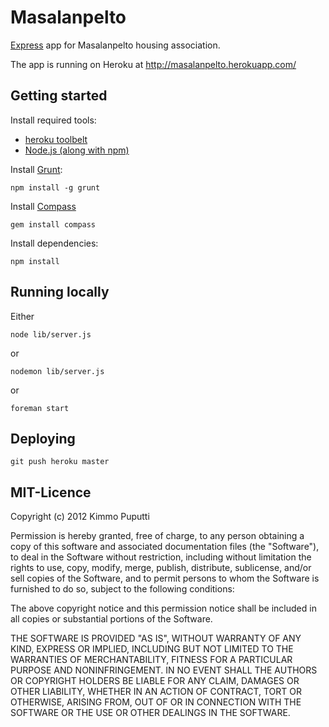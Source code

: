 # Masalanpelto

[Express](http://expressjs.com/) app for Masalanpelto housing association.

The app is running on Heroku at http://masalanpelto.herokuapp.com/

## Getting started

Install required tools:

* [heroku toolbelt](https://toolbelt.heroku.com/)
* [Node.js (along with npm)](http://nodejs.org/)

Install [Grunt](http://gruntjs.com/):

    npm install -g grunt

Install [Compass](http://compass-style.org/)

    gem install compass

Install dependencies:

    npm install

## Running locally

Either

    node lib/server.js

or

    nodemon lib/server.js

or

    foreman start

## Deploying

    git push heroku master

## MIT-Licence

Copyright (c) 2012 Kimmo Puputti

Permission is hereby granted, free of charge, to any person obtaining
a copy of this software and associated documentation files (the
"Software"), to deal in the Software without restriction, including
without limitation the rights to use, copy, modify, merge, publish,
distribute, sublicense, and/or sell copies of the Software, and to
permit persons to whom the Software is furnished to do so, subject to
the following conditions:

The above copyright notice and this permission notice shall be
included in all copies or substantial portions of the Software.

THE SOFTWARE IS PROVIDED "AS IS", WITHOUT WARRANTY OF ANY KIND,
EXPRESS OR IMPLIED, INCLUDING BUT NOT LIMITED TO THE WARRANTIES OF
MERCHANTABILITY, FITNESS FOR A PARTICULAR PURPOSE AND
NONINFRINGEMENT. IN NO EVENT SHALL THE AUTHORS OR COPYRIGHT HOLDERS BE
LIABLE FOR ANY CLAIM, DAMAGES OR OTHER LIABILITY, WHETHER IN AN ACTION
OF CONTRACT, TORT OR OTHERWISE, ARISING FROM, OUT OF OR IN CONNECTION
WITH THE SOFTWARE OR THE USE OR OTHER DEALINGS IN THE SOFTWARE.
